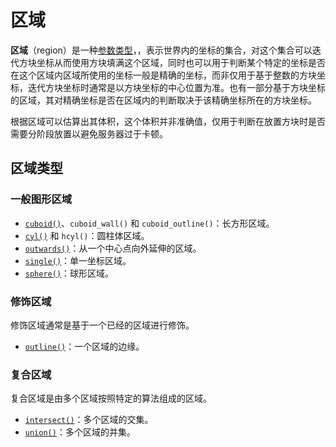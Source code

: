# 区域

**区域**（region）是一种[参数类型](../zh.md)，，表示世界内的坐标的集合，对这个集合可以迭代方块坐标从而使用方块填满这个区域，同时也可以用于判断某个特定的坐标是否在这个区域内区域所使用的坐标一般是精确的坐标，而非仅用于基于整数的方块坐标，迭代方块坐标时通常是以方块坐标的中心位置为准。也有一部分基于方块坐标的区域，其对精确坐标是否在区域内的判断取决于该精确坐标所在的方块坐标。

根据区域可以估算出其体积，这个体积并非准确值，仅用于判断在放置方块时是否需要分阶段放置以避免服务器过于卡顿。

## 区域类型

### 一般图形区域

- [`cuboid()`](cuboid/zh.md)、`cuboid_wall()` 和 `cuboid_outline()`：长方形区域。
- [`cyl()`](cylinder/zh.md) 和 `hcyl()`：圆柱体区域。
- [`outwards()`](outwards/zh.md)：从一个中心点向外延伸的区域。
- [`single()`](single/zh.md)：单一坐标区域。
- [`sphere()`](sphere/zh.md)：球形区域。

### 修饰区域

修饰区域通常是基于一个已经的区域进行修饰。

- [`outline()`](outline/zh.md)：一个区域的边缘。

### 复合区域

复合区域是由多个区域按照特定的算法组成的区域。

- [`intersect()`](intersect/zh.md)：多个区域的交集。
- [`union()`](union/zh.md)：多个区域的并集。